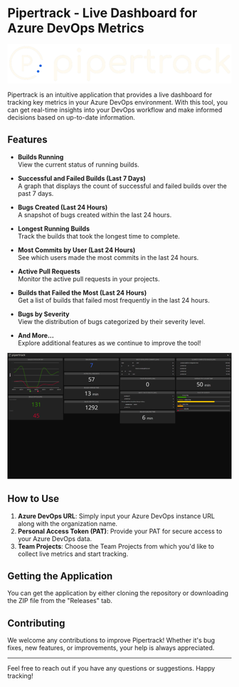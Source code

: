 # Pipertrack - Live Dashboard for Azure DevOps Metrics

![](docs/logo.png)

Pipertrack is an intuitive application that provides a live dashboard for tracking key metrics in your Azure DevOps environment. With this tool, you can get real-time insights into your DevOps workflow and make informed decisions based on up-to-date information.

## Features

- **Builds Running**  
  View the current status of running builds.

- **Successful and Failed Builds (Last 7 Days)**  
  A graph that displays the count of successful and failed builds over the past 7 days.

- **Bugs Created (Last 24 Hours)**  
  A snapshot of bugs created within the last 24 hours.

- **Longest Running Builds**  
  Track the builds that took the longest time to complete.

- **Most Commits by User (Last 24 Hours)**  
  See which users made the most commits in the last 24 hours.

- **Active Pull Requests**  
  Monitor the active pull requests in your projects.

- **Builds that Failed the Most (Last 24 Hours)**  
  Get a list of builds that failed most frequently in the last 24 hours.

- **Bugs by Severity**  
  View the distribution of bugs categorized by their severity level.

- **And More...**  
  Explore additional features as we continue to improve the tool!

![](docs/app.png)

## How to Use

1. **Azure DevOps URL**: Simply input your Azure DevOps instance URL along with the organization name.
2. **Personal Access Token (PAT)**: Provide your PAT for secure access to your Azure DevOps data.
3. **Team Projects**: Choose the Team Projects from which you'd like to collect live metrics and start tracking.

## Getting the Application

You can get the application by either cloning the repository or downloading the ZIP file from the "Releases" tab.

## Contributing

We welcome any contributions to improve Pipertrack! Whether it's bug fixes, new features, or improvements, your help is always appreciated.

---

Feel free to reach out if you have any questions or suggestions. Happy tracking!

